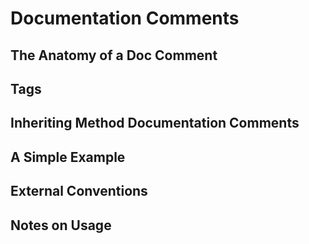 # Documentation Comments
## The Anatomy of a Doc Comment
## Tags
## Inheriting Method Documentation Comments
## A Simple Example
## External Conventions
## Notes on Usage
